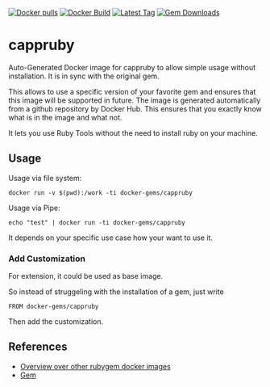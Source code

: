 [![Docker pulls](https://img.shields.io/docker/pulls/rubygem/cappruby.svg)](https://hub.docker.com/r/rubygem/cappruby/)
[![Docker Build](https://img.shields.io/docker/automated/rubygem/cappruby.svg)](https://hub.docker.com/r/rubygem/cappruby/)
[![Latest Tag](https://img.shields.io/github/tag/docker-rubygem/cappruby.svg)](https://hub.docker.com/r/rubygem/cappruby/)
[![Gem Downloads](https://img.shields.io/gem/dt/cappruby.svg)](https://rubygems.org/gems/cappruby/)
# cappruby

Auto-Generated Docker image for cappruby to allow simple usage without installation.
It is in sync with the original gem.

This allows to use a specific version of your favorite gem and ensures that this image will be supported in future.
The image is generated automatically from a github repository by Docker Hub.
This ensures that you exactly know what is in the image and what not.

It lets you use Ruby Tools without the need to install ruby on your machine.

## Usage

Usage via file system:

`docker run -v $(pwd):/work -ti docker-gems/cappruby`

Usage via Pipe:

`echo "test" | docker run -ti docker-gems/cappruby`

It depends on your specific use case how your want to use it.

### Add Customization

For extension, it could be used as base image.

So instead of struggeling with the installation of a gem, just write

`FROM docker-gems/cappruby`

Then add the customization.

## References

 - [Overview over other rubygem docker images](https://github.com/thinkbot/docker-rubygem)
 - [Gem](https://rubygems.org/gems/cappruby/)
